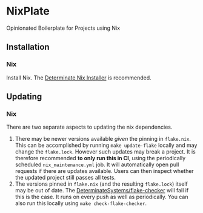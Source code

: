 # NixPlate

Opinionated Boilerplate for Projects using Nix

## Installation

### Nix

Install Nix.
The [Determinate Nix Installer](https://github.com/DeterminateSystems/nix-installer) is recommended.

## Updating

### Nix

There are two separate aspects to updating the nix dependencies.

1. There may be newer versions available *given* the pinning in `flake.nix`.
    This can be accomplished by running `make update-flake` locally and may change the `flake.lock`.
    However such updates may break a project.
    It is therefore recommended **to only run this in CI**,
    using the periodically scheduled `nix_maintenance.yml` job.
    It will automatically open pull requests if there are updates available.
    Users can then inspect whether the updated project still passes all tests.
2. The versions pinned in `flake.nix` (and the resulting `flake.lock`) itself may be out of date.
    The [DeterminateSystems/flake-checker](https://github.com/DeterminateSystems/flake-checker) will fail if this is the case.
    It runs on every push as well as periodically.
    You can also run this locally using `make check-flake-checker`.
